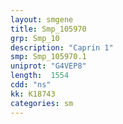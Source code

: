 ```yaml
---
layout: smgene
title: Smp_105970
grp: Smp_10
description: "Caprin 1"
smp: Smp_105970.1
uniprot: "G4VEP8"
length:  1554
cdd: "ns"
kk: K18743
categories: sm
---
```

